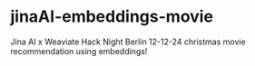 # jinaAI-embeddings-movie
Jina AI x Weaviate Hack Night Berlin 12-12-24 christmas movie recommendation  using embeddings!
